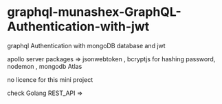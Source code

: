 # graphql-munashex-GraphQL-Authentication-with-jwt
graphql  Authentication  with mongoDB database and jwt


apollo server 
packages => jsonwebtoken , bcryptjs for hashing password, nodemon , mongodb Atlas 


no licence for this mini project  

check Golang REST_API => 
